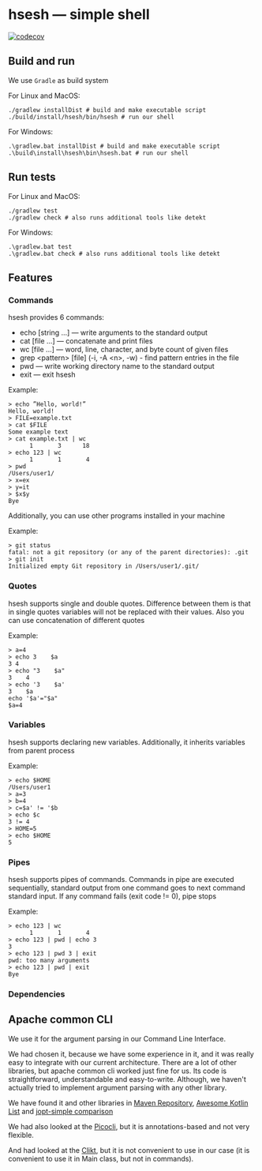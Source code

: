 # hsesh — simple shell
[![codecov](https://codecov.io/gh/KaperD/HSE-SD-Course/branch/master/graph/badge.svg?token=XK9YMS2NLZ)](https://codecov.io/gh/KaperD/HSE-SD-Course)

## Build and run
We use `Gradle` as build system

For Linux and MacOS:
```shell
./gradlew installDist # build and make executable script
./build/install/hsesh/bin/hsesh # run our shell
```

For Windows:
```shell
.\gradlew.bat installDist # build and make executable script
.\build\install\hsesh\bin\hsesh.bat # run our shell
```

## Run tests

For Linux and MacOS:
```shell
./gradlew test
./gradlew check # also runs additional tools like detekt
```

For Windows:
```shell
.\gradlew.bat test
.\gradlew.bat check # also runs additional tools like detekt
```

## Features

### Commands
hsesh provides 6 commands:
- echo [string ...] — write arguments to the standard output
- cat [file ...] — concatenate and print files
- wc [file ...] — word, line, character, and byte count of given files
- grep \<pattern\> [file] (-i, -A \<n\>, -w) - find pattern entries in the file
- pwd — write working directory name to the standard output
- exit — exit hsesh

Example:
```shell
> echo ”Hello, world!”
Hello, world!
> FILE=example.txt
> cat $FILE
Some example text
> cat example.txt | wc
      1       3      18
> echo 123 | wc
      1       1       4
> pwd
/Users/user1/
> x=ex
> y=it
> $x$y
Bye
```

Additionally, you can use other programs installed in your machine

Example:
```shell
> git status
fatal: not a git repository (or any of the parent directories): .git
> git init
Initialized empty Git repository in /Users/user1/.git/
```

### Quotes
hsesh supports single and double quotes. Difference between them is that in single quotes variables will not be replaced with their values. Also you can use concatenation of different quotes

Example:
```shell
> a=4
> echo 3    $a
3 4
> echo "3    $a"
3    4
> echo '3    $a'
3    $a
echo '$a'="$a"
$a=4
```

### Variables
hsesh supports declaring new variables. Additionally, it inherits variables from parent process

Example:
```shell
> echo $HOME
/Users/user1
> a=3
> b=4
> c=$a' != '$b
> echo $c
3 != 4
> HOME=5
> echo $HOME
5
```

### Pipes

hsesh supports pipes of commands. Commands in pipe are executed sequentially, standard output from one command goes to next command standard input. If any command fails (exit code != 0), pipe stops

Example:
```shell
> echo 123 | wc
      1       1       4
> echo 123 | pwd | echo 3
3
> echo 123 | pwd 3 | exit
pwd: too many arguments
> echo 123 | pwd | exit
Bye
```

### Dependencies

## Apache common CLI

We use it for the argument parsing in our Command Line Interface.

We had chosen it, because we have some experience in it,
and it was really easy to integrate with our current architecture.
There are a lot of other libraries, but apache common cli worked just fine for us.
Its code is straightforward, understandable and easy-to-write.
Although, we haven't actually tried to implement argument parsing with
any other library.

We have found it and other libraries in
[Maven Repository](https://mvnrepository.com/open-source/command-line-parsers?p=1),
[Awesome Kotlin List](https://kotlin.link/?q=cli#libraries/frameworks-command_line%20interface) and
[jopt-simple comparison](http://jopt-simple.github.io/jopt-simple/)

We had also looked at the [Picocli](https://github.com/remkop/picocli),
but it is annotations-based and not very flexible.

And had looked at the [Clikt](https://github.com/ajalt/clikt),
but it is not convenient to use in our case (it is convenient to use it in Main class, but not in commands).

